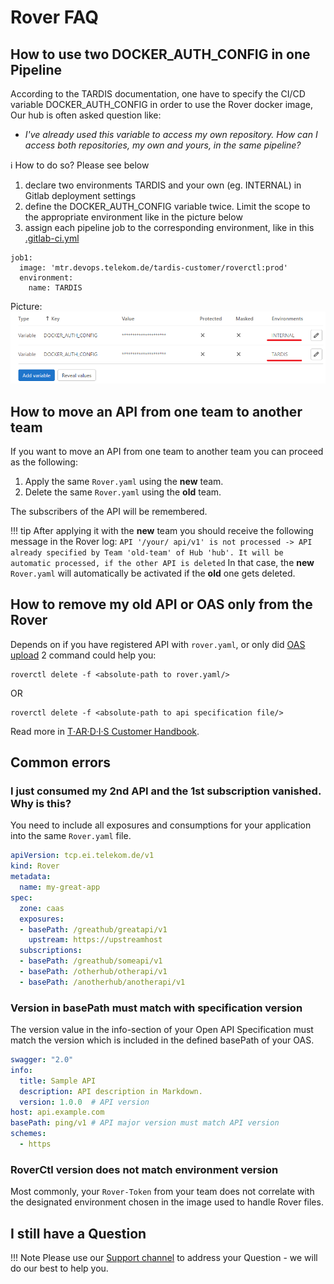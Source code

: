 # Rover FAQ

## How to use two DOCKER_AUTH_CONFIG in one Pipeline
According to the TARDIS documentation, one have to specify the CI/CD variable DOCKER_AUTH_CONFIG in order to use the Rover docker image, 
Our hub is often asked question like:

- *I've already used this variable to access my own repository. How can I access both repositories, my own and yours, in the same pipeline?*

:information_source: How to do so? Please see below

1. declare two environments TARDIS and your own (eg. INTERNAL) in Gitlab deployment settings
2. define the DOCKER_AUTH_CONFIG variable twice. Limit the scope to the appropriate environment like in the picture below 
3. assign each pipeline job to the corresponding environment, like in this [.gitlab-ci.yml](examples/sample.gitlab-ci.yml)
```
job1:
  image: 'mtr.devops.telekom.de/tardis-customer/roverctl:prod'
  environment:
    name: TARDIS
```

Picture:
![two DOCKER_AUTH_CONFIG](img/gitlab-variables.png)

## How to move an API from one team to another team

If you want to move an API from one team to another team you can proceed as the following:

1. Apply the same `Rover.yaml` using the **new** team.
2. Delete the same `Rover.yaml` using the **old** team.

The subscribers of the API will be remembered.

!!! tip
    After applying it with the **new** team you should receive the following message in the Rover log:
    ```
    API '/your/ api/v1' is not processed -> API already specified by Team 'old-team' of Hub 'hub'. It will be automatic processed, if the other API is deleted
    ```
    In that case, the **new** `Rover.yaml` will automatically be activated if the **old** one gets deleted.

## How to remove my old API or OAS only from the Rover

Depends on if you have registered API with `rover.yaml`, or only did [OAS upload](/docs/src/tardis_customer_handbook/rover/#step-1-upload-open-api-specification) 2 command could help you:

```shell
roverctl delete -f <absolute-path to rover.yaml/>
```

OR

```shell
roverctl delete -f <absolute-path to api specification file/>
```

Read more in [T‧AR‧D‧I‧S Customer Handbook](/docs/src/tardis_customer_handbook/rover/#clearing).

## Common errors

### I just consumed my 2nd API and the 1st subscription vanished. Why is this?

You need to include all exposures and consumptions for your application into the same `Rover.yaml` file.

```yaml
apiVersion: tcp.ei.telekom.de/v1
kind: Rover
metadata:
  name: my-great-app
spec:
  zone: caas
  exposures:
  - basePath: /greathub/greatapi/v1
    upstream: https://upstreamhost
  subscriptions:
  - basePath: /greathub/someapi/v1
  - basePath: /otherhub/otherapi/v1
  - basePath: /anotherhub/anotherapi/v1
```

### Version in basePath must match with specification version

The version value in the info-section of your Open API Specification must match the version which is included in the defined basePath of your OAS.

```yaml
swagger: "2.0"
info:
  title: Sample API
  description: API description in Markdown.
  version: 1.0.0  # API version
host: api.example.com
basePath: ping/v1 # API major version must match API version
schemes:
  - https
```

### RoverCtl version does not match environment version

Most commonly, your `Rover-Token` from your team does not correlate with the designated environment chosen in the image used to handle Rover files.

## I still have a Question

!!! Note
    Please use our [Support channel](/docs/src/tardis_customer_handbook/support/) to address your Question - we will do our best to help you.

